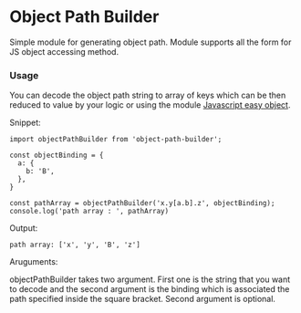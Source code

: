 # Object Path Builder
Simple module for generating object path. Module supports all the form for JS object accessing method.

### Usage

You can decode the object path string to array of keys which can be then reduced to value by your logic or using the module [Javascript easy object](https://github.com/indix/javascript-easy-object).

Snippet:
```
import objectPathBuilder from 'object-path-builder';

const objectBinding = {
  a: {
    b: 'B',
  },
}

const pathArray = objectPathBuilder('x.y[a.b].z', objectBinding);
console.log('path array : ', pathArray)
```

Output: 
```
path array: ['x', 'y', 'B', 'z']
```

Aruguments:

objectPathBuilder takes two argument. First one is the string that you want to decode and the second argument is the binding which is associated the path specified inside the square bracket. Second argument is optional.
